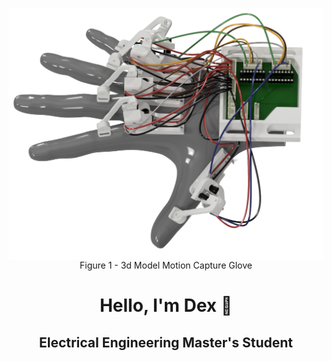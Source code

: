 <p align="center">
 <img align="right" src="https://raw.githubusercontent.com/Dexray200/Dexray200/master/HandRender.png" width="750"/>
 Figure 1 - 3d Model Motion Capture Glove
</p>
<h1 align="center">Hello, I'm Dex 🤙</h1>
<h2 align="center">Electrical Engineering Master's Student



